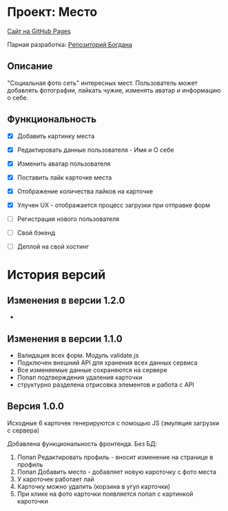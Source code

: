 # Проект: Место

[Сайт на GitHub Pages](https://gvozdenkov.github.io/mesto)

Парная разработка:
[Репозиторий Богдана](https://github.com/julfy-bs)

## Описание

"Социальная фото сеть" интересных мест. Пользователь может добавлять
фотографии, лайкать чужие, изменять аватар и информацию о себе.

## Функциональность

- [x] Добавить картинку места
- [x] Редактировать данные пользователя - Имя и О себе
- [x] Изменить аватар пользователя
- [x] Поставить лайк карточке места
- [x] Отображение количества лайков на карточке
- [x] Улучен UX - отображается процесс загрузки при отправке форм

- [ ] Регистрация нового пользователя
- [ ] Свой бэкенд
- [ ] Деплой на свой хостинг

# История версий

## Изменения в версии 1.2.0

-

## Изменения в версии 1.1.0

- Валидация всех форм. Модуль validate.js
- Подключен внешний API для хранения всех данных сервиса
- Все изменяемые данные сохраняются на сервере
- Попап подтверждения удаления карточки
- структурно разделена отрисовка элементов и работа с API

## Версия 1.0.0

Исходные 6 карточек генерируются с помощью JS (эмуляция загрузки с сервера)

Добавлена функциональность фронтенда. Без БД:

1. Попап Редактировать профиль - вносит изменение на странице в профиль
2. Попап Добавить место - добавляет новую кароточку с фото места
3. У кароточек работает лай
4. Карточку можно удалить (корзина в угул карточки)
5. При клике на фото карточки появляется попап с картинкой кароточки
